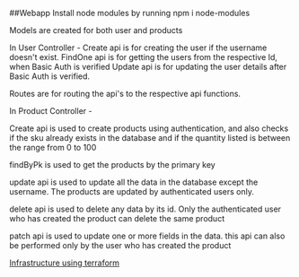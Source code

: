 ##Webapp Install node modules by running npm i node-modules

Models are created for both user and products

In User Controller - Create api is for creating the user if the username doesn't exist. FindOne api is for getting the users from the respective Id, when Basic Auth is verified Update api is for updating the user details after Basic Auth is verified.

Routes are for routing the api's to the respective api functions.

In Product Controller -

Create api is used to create products using authentication, and also checks if the sku already exists in the database and if the quantity listed is between the range from 0 to 100

findByPk is used to get the products by the primary key

update api is used to update all the data in the database except the username. The products are updated by authenticated users only.

delete api is used to delete any data by its id. Only the authenticated user who has created the product can delete the same product

patch api is used to update one or more fields in the data. this api can also be performed only by the user who has created the product

[Infrastructure using terraform](https://github.com/Mansi-Dabriwal/aws-infraF)
